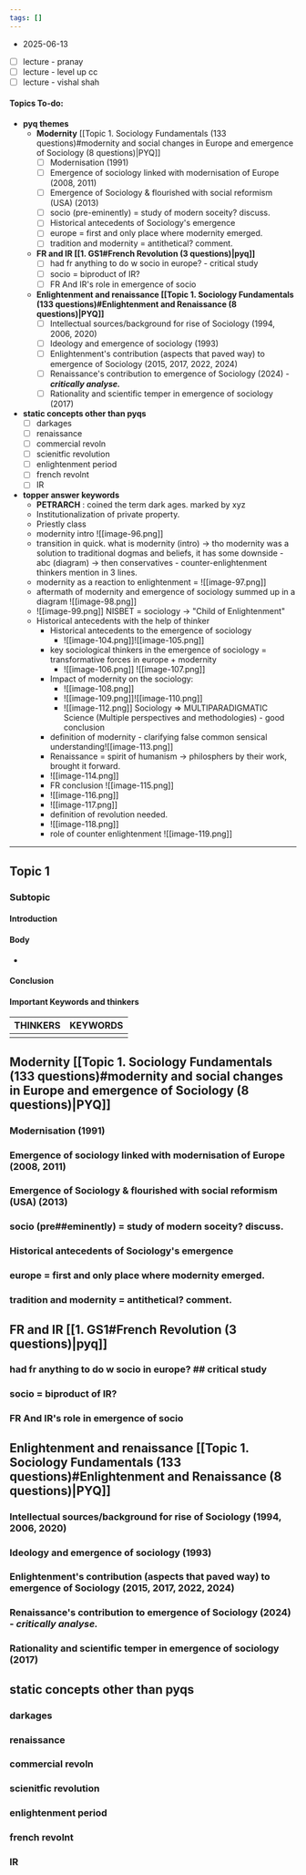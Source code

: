 ```yaml
---
tags: []
---
```

* 2025-06-13

- [ ] lecture - pranay
- [ ] lecture - level up cc
- [ ] lecture - vishal shah
#### Topics To-do: 
- **pyq themes**
	- **Modernity** [[Topic 1. Sociology Fundamentals (133 questions)#modernity and social changes in Europe and emergence of Sociology (8 questions)|PYQ]]
		- [ ] Modernisation (1991) 
		- [ ] Emergence of sociology linked with modernisation of Europe (2008, 2011)
		- [ ]  Emergence of Sociology & flourished with social reformism (USA) (2013)
		- [ ] socio (pre-eminently) = study of modern soceity? discuss. 
		- [ ] Historical antecedents of Sociology's emergence
		- [ ] europe = first and only place where modernity emerged.
		- [ ] tradition and modernity = antithetical? comment. 
	- **FR and IR [[1. GS1#French Revolution (3 questions)|pyq]]**
		- [ ] had fr anything to do w socio in europe? - critical study
		- [ ] socio = biproduct of IR? 
		- [ ] FR And IR's role in emergence of socio
	- **Enlightenment and renaissance [[Topic 1. Sociology Fundamentals (133 questions)#Enlightenment and Renaissance (8 questions)|PYQ]]**
		- [ ] Intellectual sources/background for rise of Sociology (1994, 2006, 2020)
		- [ ] Ideology and emergence of sociology (1993)
		- [ ] Enlightenment's contribution (aspects that paved way) to emergence of Sociology (2015, 2017, 2022, 2024)
		- [ ] Renaissance's contribution to emergence of Sociology (2024) - ***critically analyse.***
		- [ ] Rationality and scientific temper in emergence of sociology (2017)
- **static concepts other than pyqs**
	- [ ] darkages
	- [ ] renaissance
	- [ ] commercial revoln
	- [ ] scienitfic revolution
	- [ ] enlightenment period
	- [ ] french revolnt
	- [ ] IR
- **topper answer keywords**
	- **PETRARCH** : coined the term dark ages. marked by xyz
	- Institutionalization of private property.
	- Priestly class
	- modernity intro ![[image-96.png]]
	- transition in quick. what is modernity (intro) → tho modernity was a solution to traditional dogmas and beliefs, it has some downside - abc (diagram) → then conservatives - counter-enlightenment thinkers mention in 3 lines. 
	- modernity as a reaction to enlightenment = ![[image-97.png]]
	- aftermath of modernity and emergence of sociology summed up in a diagram ![[image-98.png]]
	- ![[image-99.png]] NISBET = sociology -> "Child of Enlightenment"
	- Historical antecedents with the help of thinker
		- Historical antecedents to the emergence of sociology
			- ![[image-104.png]]![[image-105.png]]
		- key sociological thinkers in the emergence of sociology = transformative forces in europe + modernity 
			- ![[image-106.png]] ![[image-107.png]]
		- Impact of modernity on the sociology:
			- ![[image-108.png]]
			- ![[image-109.png]]![[image-110.png]]
			- ![[image-112.png]] Sociology ⇒ MULTIPARADIGMATIC Science (Multiple perspectives and methodologies) - good conclusion
		-  definition of modernity - clarifying false common sensical understanding![[image-113.png]]
		- Renaissance = spirit of humanism → philosphers by their work, brought it forward.
		- ![[image-114.png]]
		- FR conclusion ![[image-115.png]]
		- ![[image-116.png]]
		- ![[image-117.png]]
		- definition of revolution needed.
		- ![[image-118.png]]
		- role of counter enlightenment ![[image-119.png]]
---
## Topic 1
### Subtopic
#### Introduction

#### Body

- 
#### Conclusion

#### Important Keywords and thinkers

| **THINKERS** | **KEYWORDS** |
| ------------ | ------------ |
|              |              |

## **Modernity** [[Topic 1. Sociology Fundamentals (133 questions)#modernity and social changes in Europe and emergence of Sociology (8 questions)|PYQ]]
### Modernisation (1991) 
### Emergence of sociology linked with modernisation of Europe (2008, 2011)
###  Emergence of Sociology & flourished with social reformism (USA) (2013)
### socio (pre##eminently) = study of modern soceity? discuss. 
### Historical antecedents of Sociology's emergence
### europe = first and only place where modernity emerged.
### tradition and modernity = antithetical? comment. 
## **FR and IR** [[1. GS1#French Revolution (3 questions)|pyq]]
### had fr anything to do w socio in europe? ## critical study
### socio = biproduct of IR? 
### FR And IR's role in emergence of socio
## **Enlightenment and renaissance [[Topic 1. Sociology Fundamentals (133 questions)#Enlightenment and Renaissance (8 questions)|PYQ]]**
### Intellectual sources/background for rise of Sociology (1994, 2006, 2020)
### Ideology and emergence of sociology (1993)
### Enlightenment's contribution (aspects that paved way) to emergence of Sociology (2015, 2017, 2022, 2024)
### Renaissance's contribution to emergence of Sociology (2024) - ***critically analyse.***
### Rationality and scientific temper in emergence of sociology (2017)
## **static concepts other than pyqs**
### darkages
### renaissance
### commercial revoln
### scienitfic revolution
### enlightenment period
### french revolnt
### IR